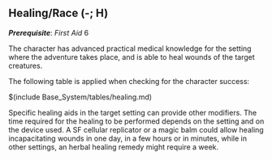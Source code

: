 ## Healing/Race (-; H)

__*Prerequisite*__: *First Aid* 6

The character has advanced practical medical knowledge for the setting
where the adventure takes place, and is able to heal wounds of the target
creatures. 

The following table is applied when checking for the character success:

$(include Base_System/tables/healing.md)

Specific healing aids in the target setting can provide other modifiers.
The time required for the healing to be performed depends on the setting
and on the device used. A SF cellular replicator or a magic balm could
allow healing incapacitating wounds in one day, in a few hours or in minutes,
while in other settings, an herbal healing remedy might require a week.
